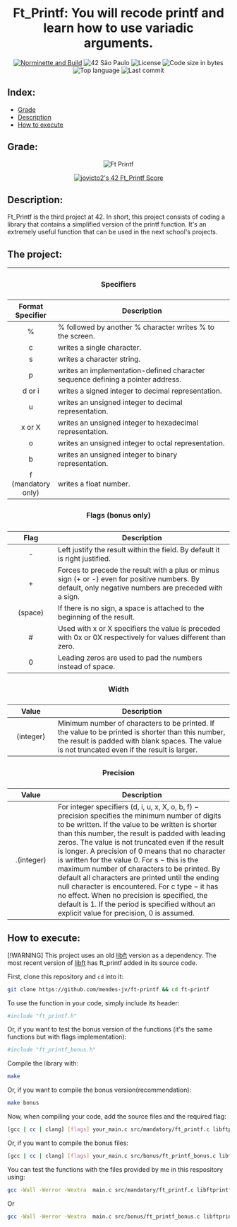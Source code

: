 <div align = center>

# Ft_Printf: You will recode printf and learn how to use variadic arguments.

[![Norminette and Build](https://github.com/mendes-jv/ft-printf/actions/workflows/main.yml/badge.svg?color=dark-green)](https://github.com/mendes-jv/ft-printf/actions/workflows/main.yml)
![42 São Paulo](https://img.shields.io/badge/42-SP-1E2952)
![License](https://img.shields.io/github/license/mendes-jv/ft-printf?color=dark-green)
![Code size in bytes](https://img.shields.io/github/languages/code-size/mendes-jv/ft-printf?color=dark-green)
![Top language](https://img.shields.io/github/languages/top/mendes-jv/ft-printf?color=dark-green)
![Last commit](https://img.shields.io/github/last-commit/mendes-jv/ft-printf?color=dark-green)

</div>

## Index:

* [Grade](#grade)
* [Description](#description)
* [How to execute](#how-to-execute)

## Grade:

<div align = center>

![Ft Printf](https://game.42sp.org.br/static/assets/achievements/ft_printfm.png)

[![jovicto2's 42 Ft_Printf Score](https://badge42.vercel.app/api/v2/clj244ax4006908l8zkjw830s/project/3119400)](https://github.com/JaeSeoKim/badge42)

</div>

## Description:

Ft_Printf is the third project at 42. In short, this project consists of coding a library that contains a simplified version of the printf function. It's an extremely useful function that can be used in the next school's projects.

## The project:

<table>
      <thead>
        <tr>
            <th colspan=3><h4>Specifiers</h4></th>
        </tr>
        <tr>
            <th >Format Specifier</th>
            <th >Description</th>
        </tr>
    </thead>
    <tbody>
	</thead>
        <tr>
            <td align="center">%</td>
            <td>% followed by another % character writes % to the screen.</td>
        </tr>
        <tr>
            <td align="center">c</td>
            <td>writes a single character.</td>
        </tr>
        <tr>
            <td align="center">s</td>
            <td>writes a character string.</td>
        </tr>
        <tr>
            <td align="center">p</td>
            <td>writes an implementation-defined character sequence defining a pointer address.</td>
        </tr>
        <tr>
            <td align="center">d or i</td>
            <td>writes a signed integer to decimal representation.</td>
        </tr>
        <tr>
            <td align="center">u</td>
            <td>writes an unsigned integer to decimal representation.</td>
        </tr>
        <tr>
            <td align="center">x or X</td>
            <td>writes an unsigned integer to hexadecimal representation.</td>
        </tr>
        <tr>
            <td align="center">o</td>
            <td>writes an unsigned integer to octal representation.</td>
        </tr>
        <tr>
            <td align="center">b</td>
            <td>writes an unsigned integer to binary representation.</td>
        </tr>
        <tr>
            <td align="center">f (mandatory only)</td>
            <td>writes a float number.</td>
        </tr>
    </tbody>
    <thead>
        <tr>
            <th colspan=3><h4>Flags (bonus only)</h4></th>
        </tr>
        <tr>
            <th>Flag</th>
            <th>Description</th>
        </tr>
    </thead>
    <tbody>
	</thead>
        <tr>
            <td align="center">-</td>
            <td>Left justify the result within the field. By default it is right justified.</td>
        </tr>
        <tr>
            <td align="center">+</td>
            <td>Forces to precede the result with a plus or minus sign (+ or -) even for positive numbers. By default, only negative numbers are preceded with a sign.</td>
        </tr>
        <tr>
            <td align="center">(space)</td>
            <td>If there is no sign, a space is attached to the beginning of the result.</td>
        </tr>
        <tr>
            <td align="center">#</td>
            <td>Used with x or X specifiers the value is preceded with 0x or 0X respectively for values different than zero.</td>
        </tr>
        <tr>
            <td align="center">0</td>
            <td>Leading zeros are used to pad the numbers instead of space.</td>
        </tr>
    </tbody>
	<thead>
        <tr>
            <th colspan=3><h4>Width</h4></th>
        </tr>
        <tr>
            <th>Value</th>
            <th>Description</th>
        </tr>
    </thead>
    <tbody>
	</thead>
        <tr>
            <td align="center">(integer)</td>
            <td>Minimum number of characters to be printed. If the value to be printed is shorter than this number, the result is padded with blank spaces. The value is not truncated even if the result is larger.</td>
        </tr>
    </tbody>
	<thead>
        <tr>
            <th colspan=3><h4>Precision</h4></th>
        </tr>
        <tr>
            <th>Value</th>
            <th>Description</th>
        </tr>
    </thead>
    <tbody>
	</thead>
        <tr>
            <td align="center">.(integer)</td>
            <td>For integer specifiers (d, i, u, x, X, o, b, f) − precision specifies the minimum number of digits to be written. If the value to be written is shorter than this number, the result is padded with leading zeros. The value is not truncated even if the result is longer. A precision of 0 means that no character is written for the value 0. For s − this is the maximum number of characters to be printed. By default all characters are printed until the ending null character is encountered. For c type − it has no effect. When no precision is specified, the default is 1. If the period is specified without an explicit value for precision, 0 is assumed.</td>
        </tr>
    </tbody>
</table>


## How to execute:

[!WARNING]  This project uses an old [libft](https://github.com/mendes-jv/libft) version as a dependency. The most recent version of [libft](https://github.com/mendes-jv/libft) has ft_printf added in its source code.

First, clone this repository and `cd` into it:

```zsh
git clone https://github.com/mendes-jv/ft-printf && cd ft-printf
```

To use the function in your code, simply include its header:

```zsh
#include "ft_printf.h"
```

Or, if you want to test the bonus version of the functions (it's the same functions but with flags implementation):

```sh
#include "ft_printf_bonus.h"
```

Compile the library with:

```zsh
make
```
Or, if you want to compile the bonus version(recommendation):
```zsh
make bonus
```

Now, when compiling your code, add the source files and the required flag:   

```sh
[gcc | cc | clang] [flags] your_main.c src/mandatory/ft_printf.c libftprintf.a && ./a.out
```
Or, if you want to compile the bonus files:

```sh
[gcc | cc | clang] [flags] your_main.c src/bonus/ft_printf_bonus.c libftprintf.a && ./a.out
```

You can test the functions with the files provided by me in this respository using:

```sh
gcc -Wall -Werror -Wextra  main.c src/mandatory/ft_printf.c libftprintf.a && ./a.out
```
Or

```sh
gcc -Wall -Werror -Wextra  main.c src/bonus/ft_printf_bonus.c libftprintf.a && ./a.out
```
